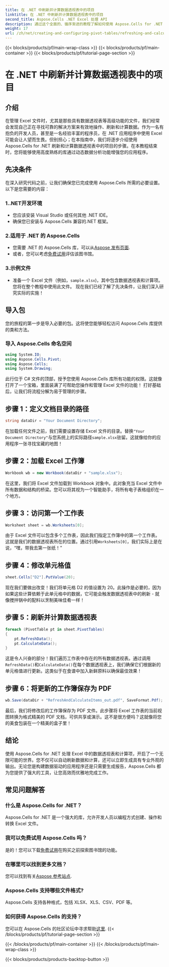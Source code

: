 ```yaml
---
title: 在 .NET 中刷新并计算数据透视表中的项目
linktitle: 在 .NET 中刷新并计算数据透视表中的项目
second_title: Aspose.Cells .NET Excel 处理 API
description: 通过这个全面的、循序渐进的教程了解如何使用 Aspose.Cells for .NET 刷新和计算数据透视表中的项目。
weight: 17
url: /zh/net/creating-and-configuring-pivot-tables/refreshing-and-calculating-items/
---
```


{{< blocks/products/pf/main-wrap-class >}}
{{< blocks/products/pf/main-container >}}
{{< blocks/products/pf/tutorial-page-section >}}

# 在 .NET 中刷新并计算数据透视表中的项目

## 介绍
在管理 Excel 文件时，尤其是那些具有数据透视表等高级功能的文件，我们经常会发现自己正在寻找可靠的解决方案来有效地操作、刷新和计算数据。作为一名有抱负的开发人员，甚至是一名经验丰富的程序员，在 .NET 应用程序中使用 Excel 可能会让人望而生畏。但别担心；在本指南中，我们将逐步介绍使用 Aspose.Cells for .NET 刷新和计算数据透视表中的项目的步骤。在本教程结束时，您将能够使用高度熟练的库通过动态数据分析功能增强您的应用程序。
## 先决条件
在深入研究代码之前，让我们确保您已完成使用 Aspose.Cells 所需的必要设置。以下是您需要的内容：
### 1..NET开发环境
- 您应该安装 Visual Studio 或任何其他 .NET IDE。
- 确保您已安装与 Aspose.Cells 兼容的.NET 框架。
### 2.适用于 .NET 的 Aspose.Cells
- 您需要 .NET 的 Aspose.Cells 库，可以从[Aspose 发布页面](https://releases.aspose.com/cells/net/).
- 或者，您可以考虑[免费试用](https://releases.aspose.com/)评估该图书馆。
### 3.示例文件
- 准备一个 Excel 文件（例如，`sample.xlsx`)，其中包含数据透视表和计算项。您将在整个教程中使用此文件。
现在我们已经了解了先决条件，让我们深入研究实际的实施！
## 导入包
您的旅程的第一步是导入必要的包。这将使您能够轻松访问 Aspose.Cells 库提供的类和方法。 
### 导入 Aspose.Cells 命名空间
```csharp
using System.IO;
using Aspose.Cells.Pivot;
using Aspose.Cells;
using System.Drawing;
```
此行位于 C# 文件的顶部，授予您使用 Aspose.Cells 库所有功能的权限。这就像打开了一个宝箱，里面装满了可帮助您操作和管理 Excel 文件的功能！
打好基础后，让我们将流程分解为易于管理的步骤。
## 步骤 1：定义文档目录的路径
```csharp
string dataDir = "Your Document Directory";
```
在加载任何文件之前，我们需要设置存储 Excel 文件的目录。替换`"Your Document Directory"`与您系统上的实际路径`sample.xlsx`驻留。这就像给你的应用程序一张寻找宝藏的地图！
## 步骤 2：加载 Excel 工作簿
```csharp
Workbook wb = new Workbook(dataDir + "sample.xlsx");
```
在这里，我们将 Excel 文件加载到 Workbook 对象中。此对象充当 Excel 文件中所有数据和结构的桥梁。您可以将其视为一个智能助手，将所有电子表格组织在一个地方。
## 步骤 3：访问第一个工作表
```csharp
Worksheet sheet = wb.Worksheets[0];
```
由于 Excel 文件可以包含多个工作表，因此我们指定工作簿中的第一个工作表。这就是我们的数据透视表所在的位置。通过引用`Worksheets[0]`，我们实际上是在说，“嘿，带我去第一张纸！”
## 步骤 4：修改单元格值
```csharp
sheet.Cells["D2"].PutValue(20);
```
现在我们要做出改变！我们将单元格 D2 的值设置为 20。此操作是必要的，因为如果这些计算依赖于此单元格中的数据，它可能会触发数据透视表中的刷新 - 就像搅拌锅中的配料以烹制美味佳肴一样！
## 步骤 5：刷新并计算数据透视表
```csharp
foreach (PivotTable pt in sheet.PivotTables)
{
	pt.RefreshData();
	pt.CalculateData();
}
```
这是令人兴奋的部分！我们遍历工作表中存在的所有数据透视表。通过调用`RefreshData()`和`CalculateData()`在每个数据透视表上，我们确保它们根据新的单元格值进行更新。这类似于在食谱中加入新鲜原料以确保最佳效果！
## 步骤 6：将更新的工作簿保存为 PDF
```csharp
wb.Save(dataDir + "RefreshAndCalculateItems_out.pdf", SaveFormat.Pdf);
```
最后，我们将修改后的工作簿保存为 PDF 文件。此步骤将 Excel 工作表的当前视图转换为格式精美的 PDF 文档，可供共享或演示。这不是很方便吗？这就像将您的美食包装在一个精美的盒子里！
## 结论
使用 Aspose.Cells for .NET 处理 Excel 中的数据透视表和计算项，开启了一个无限可能的世界。您不仅可以自动刷新数据和计算，还可以立即生成具有专业外观的输出。无论您是构建数据驱动的应用程序还是只需要生成报告，Aspose.Cells 都为您提供了强大的工具，让您高效而优雅地完成工作。
## 常见问题解答
### 什么是 Aspose.Cells for .NET？
Aspose.Cells for .NET 是一个强大的库，允许开发人员以编程方式创建、操作和转换 Excel 文件。
### 我可以免费试用 Aspose.Cells 吗？
是的！您可以下载[免费试用](https://releases.aspose.com/)在购买之前探索图书馆的功能。
### 在哪里可以找到更多文档？
您可以找到有关[Aspose 参考站点](https://reference.aspose.com/cells/net/).
### Aspose.Cells 支持哪些文件格式?
Aspose.Cells 支持各种格式，包括 XLSX、XLS、CSV、PDF 等。
### 如何获得 Aspose.Cells 的支持？
您可以在 Aspose.Cells 的社区论坛中寻求帮助[这里](https://forum.aspose.com/c/cells/9).
{{< /blocks/products/pf/tutorial-page-section >}}

{{< /blocks/products/pf/main-container >}}
{{< /blocks/products/pf/main-wrap-class >}}

{{< blocks/products/products-backtop-button >}}
